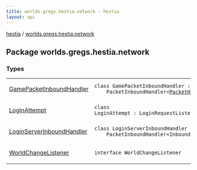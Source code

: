 ```yaml
---
title: worlds.gregs.hestia.network - hestia
layout: api
---
```


<div class='api-docs-breadcrumbs'><a href="../index.html">hestia</a> / <a href="./index.html">worlds.gregs.hestia.network</a></div>

## Package worlds.gregs.hestia.network

### Types

<table class="api-docs-table">
<tbody>
<tr>
<td markdown="1">

<a href="-game-packet-inbound-handler/index.html">GamePacketInboundHandler</a>


</td>
<td markdown="1">
<div class="signature"><code><span class="keyword">class </span><span class="identifier">GamePacketInboundHandler</span>&nbsp;<span class="symbol">:</span>&nbsp;<br/>&nbsp;&nbsp;&nbsp;&nbsp;<span class="identifier">PacketInboundHandler</span><span class="symbol">&lt;</span><a href="../worlds.gregs.hestia.game/-packet-handler/index.html"><span class="identifier">PacketHandler</span></a><span class="symbol">&gt;</span></code></div>

</td>
</tr>
<tr>
<td markdown="1">

<a href="-login-attempt/index.html">LoginAttempt</a>


</td>
<td markdown="1">
<div class="signature"><code><span class="keyword">class </span><span class="identifier">LoginAttempt</span>&nbsp;<span class="symbol">:</span>&nbsp;<span class="identifier">LoginRequestListener</span></code></div>

</td>
</tr>
<tr>
<td markdown="1">

<a href="-login-server-inbound-handler/index.html">LoginServerInboundHandler</a>


</td>
<td markdown="1">
<div class="signature"><code><span class="keyword">class </span><span class="identifier">LoginServerInboundHandler</span>&nbsp;<span class="symbol">:</span>&nbsp;<br/>&nbsp;&nbsp;&nbsp;&nbsp;<span class="identifier">PacketInboundHandler</span><span class="symbol">&lt;</span><span class="identifier">InboundPacket</span><span class="symbol">&gt;</span></code></div>

</td>
</tr>
<tr>
<td markdown="1">

<a href="-world-change-listener/index.html">WorldChangeListener</a>


</td>
<td markdown="1">
<div class="signature"><code><span class="keyword">interface </span><span class="identifier">WorldChangeListener</span></code></div>

</td>
</tr>
</tbody>
</table>
